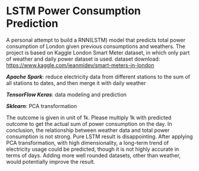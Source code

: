 # LSTM Power Consumption Prediction
A personal attempt to build a RNN(LSTM) model that predicts total power consumption of London given previous consumptions and weathers.
The project is based on Kaggle London Smart Meter dataset, in which only part of weather and daily power dataset is used.
dataset download: https://www.kaggle.com/jeanmidev/smart-meters-in-london

***Apache Spark***: reduce electricity data from different stations to the sum of all stations to dates, and then merge it with daily weather

***TensorFlow Keras***: data modeling and prediction

***Sklearn***: PCA transformation

The outcome is given in unit of 1k. Please multiply 1k with predicted outcome to get the actual sum of power consumption on the day.
In conclusion, the relationship between weather data and total power consumption is not strong. Pure LSTM result is disappointing. After applying PCA transformation, with high dimensionality, a long-term trend of electricity usage could be predicted, though it is not highly accurate in terms of days. Adding more well rounded datasets, other than weather, would potentially improve the result.

